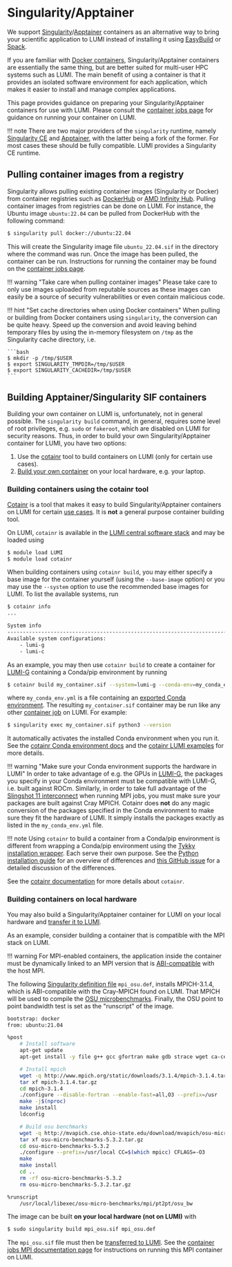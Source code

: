 # Singularity/Apptainer

[apptainer]: http://apptainer.org/docs/user/main/index.html
[conda-env]: https://conda.io/projects/conda/en/latest/user-guide/tasks/manage-environments.html#sharing-an-environment
[cotainr]: https://cotainr.readthedocs.io/en/stable/
[cotainr-conda-env]: https://cotainr.readthedocs.io/en/stable/user_guide/conda_env.html#conda-environments
[cotainr-lumi-examples]: https://github.com/DeiC-HPC/cotainr/tree/main/examples/LUMI
[cotainr-usecases]: https://cotainr.readthedocs.io/en/stable/user_guide/index.html#use-cases
[dockerhub]: https://hub.docker.com/
[docker-wiki]: https://en.wikipedia.org/wiki/Docker_(software)
[infinity-hub]: https://www.amd.com/en/technologies/infinity-hub
[mpich-abi]: https://www.mpich.org/abi/
[osu-benchmark]: https://mvapich.cse.ohio-state.edu/benchmarks/
[singularityce]: https://docs.sylabs.io/guides/latest/user-guide/
[singularity-def-file]: https://docs.sylabs.io/guides/latest/user-guide/definition_files.html
[tykky-cotainr-diff]: https://github.com/DeiC-HPC/cotainr/issues/37

[container-jobs]: ../../runjobs/scheduled-jobs/container-jobs.md
[container-wrapper]: ../installing/container-wrapper.md
[copying-files]: ../../firststeps/movingdata.md
[easybuild]: ../../software/installing/easybuild.md
[interconnect]: ../../hardware/network.md
[lumi-g]: ../../hardware/lumig.md
[lumi-software-stack]: ../../runjobs/lumi_env/softwarestacks.md
[python-packages]: ../installing/python.md
[spack]: ../../software/installing/spack.md

We support [Singularity][singularityce]/[Apptainer][apptainer] containers as an
alternative way to bring your scientific application to LUMI instead of
installing it using [EasyBuild][easybuild] or [Spack][spack].

If you are familiar with [Docker containers][docker-wiki],
Singularity/Apptainer containers are essentially the same thing, but are better
suited for multi-user HPC systems such as LUMI. The main benefit of using a
container is that it provides an isolated software environment for each
application, which makes it easier to install and manage complex applications.

This page provides guidance on preparing your Singularity/Apptainer containers
for use with LUMI. Please consult the [container jobs page][container-jobs] for
guidance on running your container on LUMI.

!!! note
    There are two major providers of the `singularity` runtime, namely
    [Singularity CE][singularityce] and [Apptainer][apptainer], with the latter
    being a fork of the former. For most cases these should be fully compatible.
    LUMI provides a Singularity CE runtime.

## Pulling container images from a registry

Singularity allows pulling existing container images (Singularity or Docker)
from container registries such as [DockerHub][dockerhub] or [AMD Infinity
Hub][infinity-hub]. Pulling container images from registries can be done on
LUMI. For instance, the Ubuntu image `ubuntu:22.04` can be pulled from
DockerHub with the following command:

```bash
$ singularity pull docker://ubuntu:22.04
```

This will create the Singularity image file `ubuntu_22.04.sif` in the directory
where the command was run. Once the image has been pulled, the container can be
run. Instructions for running the container may be found on the [container jobs
page][container-jobs].

!!! warning "Take care when pulling container images"
    Please take care to only use images uploaded from reputable sources as
    these images can easily be a source of security vulnerabilities or even
    contain malicious code.

!!! hint "Set cache directories when using Docker containers"
    When pulling or building from Docker containers using `singularity`, the
    conversion can be quite heavy. Speed up the conversion and avoid leaving
    behind temporary files by using the in-memory filesystem on `/tmp` as the
    Singularity cache directory, i.e.

    ```bash
    $ mkdir -p /tmp/$USER
    $ export SINGULARITY_TMPDIR=/tmp/$USER
    $ export SINGULARITY_CACHEDIR=/tmp/$USER
    ```

## Building Apptainer/Singularity SIF containers

Building your own container on LUMI is, unfortunately, not in general possible.
The `singularity build` command, in general, requires some level of root
privileges, e.g. `sudo` or `fakeroot`, which are disabled on LUMI for security
reasons. Thus, in order to build your own Singularity/Apptainer container for
LUMI, you have two options:

1. Use the [cotainr](#building-containers-using-the-cotainr-tool) tool to build
   containers on LUMI (only for certain use cases).
2. [Build your own container](#building-containers-on-local-hardware) on your
   local hardware, e.g. your laptop.

### Building containers using the cotainr tool

[Cotainr][cotainr] is a tool that makes it easy to build Singularity/Apptainer
containers on LUMI for certain [use cases][cotainr-usecases]. It is **not** a
general purpose container building tool.

On LUMI, `cotainr` is available in the [LUMI central software
stack][lumi-software-stack] and may be loaded using

```bash
$ module load LUMI
$ module load cotainr
```

When building containers using `cotainr build`, you may either specify a base
image for the container yourself (using the `--base-image` option) or you may
use the `--system` option to use the recommended base images for LUMI. To list
the available systems, run

```bash
$ cotainr info
...

System info
-------------------------------------------------------------------------------
Available system configurations:
    - lumi-g
    - lumi-c
```

As an example, you may then use `cotainr build` to create a container for
[LUMI-G][lumi-g] containing a Conda/pip environment by running

```bash
$ cotainr build my_container.sif --system=lumi-g --conda-env=my_conda_env.yml
```

where `my_conda_env.yml` is a file containing an [exported Conda
environment][conda-env]. The resulting `my_container.sif` container may be run
like any other [container job][container-jobs] on LUMI. For example:

```bash
$ singularity exec my_container.sif python3 --version
```

It automatically activates the installed Conda environment when you run it. See
the [cotainr Conda environment docs][cotainr-conda-env] and the [cotainr LUMI
examples][cotainr-lumi-examples] for more details.

!!! warning "Make sure your Conda environment supports the hardware in LUMI"
    In order to take advantage of e.g. the GPUs in [LUMI-G][lumi-g], the
    packages you specify in your Conda environment must be compatible with
    LUMI-G, i.e. built against ROCm. Similarly, in order to take full advantage
    of the [Slingshot 11 interconnect][interconnect] when running MPI jobs, you
    must make sure your packages are built against Cray MPICH. Cotainr does
    **not** do any magic conversion of the packages specified in the Conda
    environment to make sure they fit the hardware of LUMI. It simply installs
    the packages exactly as listed in the `my_conda_env.yml` file.

!!! note
    Using `cotainr` to build a container from a Conda/pip environment is
    different from wrapping a Conda/pip environment using the [Tykky
    installation wrapper][container-wrapper]. Each serve their own purpose. See
    the [Python installation guide][python-packages] for an overview of
    differences and [this GitHub issue][tykky-cotainr-diff] for a detailed
    discussion of the differences.

See the [cotainr documentation][cotainr] for more details about `cotainr`.

### Building containers on local hardware

You may also build a Singularity/Apptainer container for LUMI on your local
hardware and [transfer it to LUMI][copying-files].

As an example, consider building a container that is compatible with the
MPI stack on LUMI.

!!! warning
    For MPI-enabled containers, the application inside the container must be
    dynamically linked to an MPI version that is [ABI-compatible][mpich-abi]
    with the host MPI.

The following [Singularity definition file][singularity-def-file]
`mpi_osu.def`, installs MPICH-3.1.4, which is ABI-compatible with the
Cray-MPICH found on LUMI. That MPICH will be used to compile the [OSU
microbenchmarks][osu-benchmark]. Finally, the OSU point to point bandwidth test
is set as the "runscript" of the image.

```bash
bootstrap: docker
from: ubuntu:21.04

%post
    # Install software
    apt-get update
    apt-get install -y file g++ gcc gfortran make gdb strace wget ca-certificates --no-install-recommends

    # Install mpich
    wget -q http://www.mpich.org/static/downloads/3.1.4/mpich-3.1.4.tar.gz
    tar xf mpich-3.1.4.tar.gz
    cd mpich-3.1.4
    ./configure --disable-fortran --enable-fast=all,O3 --prefix=/usr
    make -j$(nproc)
    make install
    ldconfig

    # Build osu benchmarks
    wget -q http://mvapich.cse.ohio-state.edu/download/mvapich/osu-micro-benchmarks-5.3.2.tar.gz
    tar xf osu-micro-benchmarks-5.3.2.tar.gz
    cd osu-micro-benchmarks-5.3.2
    ./configure --prefix=/usr/local CC=$(which mpicc) CFLAGS=-O3
    make
    make install
    cd ..
    rm -rf osu-micro-benchmarks-5.3.2
    rm osu-micro-benchmarks-5.3.2.tar.gz

%runscript
    /usr/local/libexec/osu-micro-benchmarks/mpi/pt2pt/osu_bw
```

The image can be built **on your local hardware (not on LUMI)** with

```bash
$ sudo singularity build mpi_osu.sif mpi_osu.def
```

The `mpi_osu.sif` file must then be [transferred to LUMI][copying-files]. See
the [container jobs MPI documentation
page](../../runjobs/scheduled-jobs/container-jobs.md#running-containerized-mpi-applications)
for instructions on running this MPI container on LUMI.
